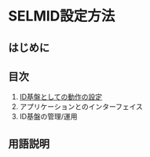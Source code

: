 # SELMID設定方法  
## はじめに  
## 目次  
1. [ID基盤としての動作の設定](https://github.com/ctc-selmid/platform/blob/master/README.md)  
2. アプリケーションとのインターフェイス  
3. ID基盤の管理/運用  

## 用語説明  
